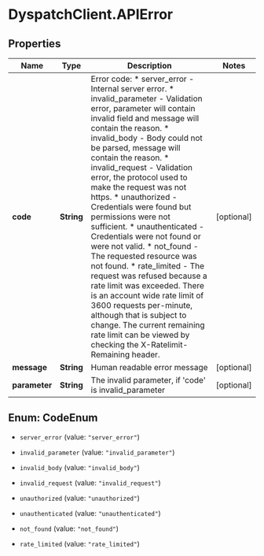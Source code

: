 # DyspatchClient.APIError

## Properties
Name | Type | Description | Notes
------------ | ------------- | ------------- | -------------
**code** | **String** | Error code:   * server_error - Internal server error.   * invalid_parameter - Validation error, parameter will contain invalid field and message will contain the reason.   * invalid_body - Body could not be parsed, message will contain the reason.   * invalid_request - Validation error, the protocol used to make the request was not https.   * unauthorized - Credentials were found but permissions were not sufficient.   * unauthenticated - Credentials were not found or were not valid.   * not_found - The requested resource was not found.   * rate_limited - The request was refused because a rate limit was exceeded. There is an account wide rate limit of 3600 requests per-minute, although that is subject to change. The current remaining rate limit can be viewed by checking the X-Ratelimit-Remaining header.  | [optional] 
**message** | **String** | Human readable error message | [optional] 
**parameter** | **String** | The invalid parameter, if &#39;code&#39; is invalid_parameter | [optional] 


<a name="CodeEnum"></a>
## Enum: CodeEnum


* `server_error` (value: `"server_error"`)

* `invalid_parameter` (value: `"invalid_parameter"`)

* `invalid_body` (value: `"invalid_body"`)

* `invalid_request` (value: `"invalid_request"`)

* `unauthorized` (value: `"unauthorized"`)

* `unauthenticated` (value: `"unauthenticated"`)

* `not_found` (value: `"not_found"`)

* `rate_limited` (value: `"rate_limited"`)




